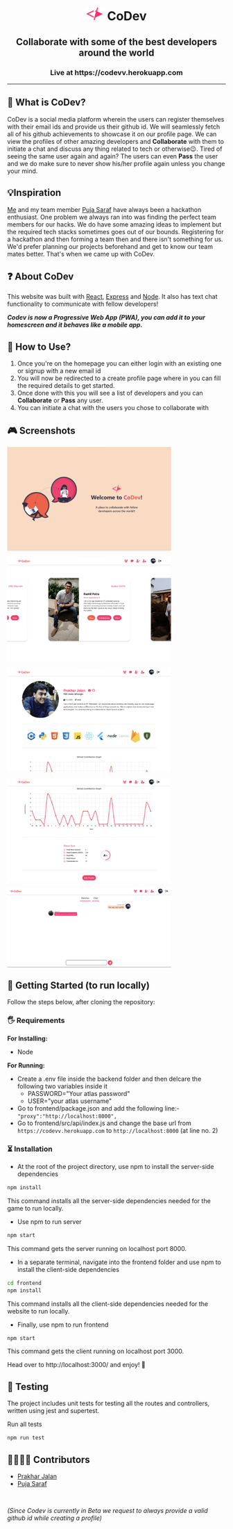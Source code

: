 <h1 align="center"><span><img src='screenshots/logo.png' height='30px' style='margin-right:10px;'/></span>CoDev</h1>
<h2 align="center">Collaborate with some of the best developers around the world</h2>
<h3 align="center">Live at https://codevv.herokuapp.com</h3>

---

## 🤔 What is CoDev?

CoDev is a social media platform wherein the users can register themselves with their email ids and provide us their github id. We will seamlessly fetch all of his github achievements to showcase it on our profile page. We can view the profiles of other amazing developers and **Collaborate** with them to initiate a chat and discuss any thing related to tech or otherwise😉. Tired of seeing the same user again and again? The users can even **Pass** the user and we do make sure to never show his/her profile again unless you change your mind.

## 💡Inspiration

[Me](https://github.com/jalanprakhar) and my team member [Puja Saraf](https://github.com/Puja-Saraf) have always been a hackathon enthusiast. One problem we always ran into was finding the perfect team members for our hacks. We do have some amazing ideas to implement but the required tech stacks sometimes goes out of our bounds. Registering for a hackathon and then forming a team then and there isn't something for us. We'd prefer planning our projects beforehand and get to know our team mates better. That's when we came up with CoDev.

## ❓ About CoDev

This website was built with [React](https://reactjs.org/), [Express](https://expressjs.com/) and [Node](https://nodejs.org/en/). It also has text chat functionality to communicate with fellow developers!

_**Codev is now a Progressive Web App (PWA), you can add it to your homescreen and it behaves like a mobile app.**_

## 🧐 How to Use?

1. Once you're on the homepage you can either login with an existing one or signup with a new email id
2. You will now be redirected to a create profile page where in you can fill the required details to get started.
3. Once done with this you will see a list of developers and you can **Collaborate** or **Pass** any user.
4. You can initiate a chat with the users you chose to collaborate with

## 🎮 Screenshots

<img src="screenshots/Screenshot-1.png" alt="Screenshot 1" width="75%" align="center" /><br/>

<img src="screenshots/Screenshot-2.png" alt="Screenshot 2" width="75%" align="center" /><br/>

<img src="screenshots/Screenshot-3.png" alt="Screenshot 3" width="75%" align="center" /><br/>

<img src="screenshots/Screenshot-4.png" alt="Screenshot 4" width="75%" align="center" /><br/>

<img src="screenshots/Screenshot-5.jpg" alt="Screenshot 5" width="75%" align="center" /><br/>

## 🏁 Getting Started (to run locally)

Follow the steps below, after cloning the repository:

### 🖐 Requirements

**For Installing:**

- Node

**For Running:**

- Create a .env file inside the backend folder and then delcare the following two variables inside it
  - PASSWORD="Your atlas password"
  - USER="your atlas username"
- Go to frontend/package.json and add the following line:-
  `"proxy":"http://localhost:8000",`
- Go to frontend/src/api/index.js and change the base url from `https://codevv.herokuapp.com` to `http://localhost:8000` (at line no. 2)

### ⏳ Installation

- At the root of the project directory, use npm to install the server-side dependencies

```bash
npm install
```

This command installs all the server-side dependencies needed for the game to run locally.

- Use npm to run server

```bash
npm start
```

This command gets the server running on localhost port 8000.

- In a separate terminal, navigate into the frontend folder and use npm to install the client-side dependencies

```bash
cd frontend
npm install
```

This command installs all the client-side dependencies needed for the website to run locally.

- Finally, use npm to run frontend

```bash
npm start
```

This command gets the client running on localhost port 3000.

Head over to http://localhost:3000/ and enjoy! 🎉

<!---## 🤝 Contributing

Contributions are what make the open source community such an amazing place to be learn, inspire, and create. Any contributions you make are greatly appreciated. The **Issues** tab is a good place to begin!

1. Fork the project repo
2. Clone the forked repo on your machine
3. Create your feature branch (`git checkout -b feature/AmazingFeature`)
4. Commit your changes (`git commit -m 'Add some AmazingFeature'`)
5. Push to the branch on your forked repo (`git push origin feature/AmazingFeature`)
6. Open a pull request
--->

## 👻 Testing

The project includes unit tests for testing all the routes and controllers, written using jest and supertest.

Run all tests

```bash
npm run test
```

## 👨‍💻👩‍💻 Contributors

- [Prakhar Jalan](https://www.linkedin.com/in/prakhar-jalan-54aa07201/)
- [Puja Saraf](https://www.linkedin.com/in/puja-saraf-736325201/)

<br>

_(Since Codev is currently in Beta we request to always provide a valid github id while creating a profile)_
